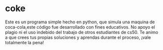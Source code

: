 # coke
Este es un programa simple hecho en python, que simula una maquina de coca-cola,este código fue desarrollado con fines educativos. No apoyo el plagio ni el uso indebido del trabajo de otros estudiantes de cs50. Te animo a que crees tus propias soluciones y aprendas durante el proceso, ¡vale totalmente la pena!
